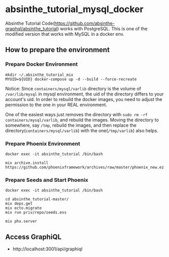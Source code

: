 # absinthe_tutorial_mysql_docker
Absinthe Tutorial Code(https://github.com/absinthe-graphql/absinthe_tutorial) works with PostgreSQL. This is one of the modified version that works with MySQL in a docker env.

## How to prepare the environment

### Prepare Docker Environment

```
mkdir ~/.absinthe_tutorial_mix
MYUID=${UID} docker-compose up -d --build --force-recreate
```

Notice: Since `containers/mysql/varlib` directory is the volume of `/var/lib/mysql` in mysql environment, the uid of the directory differs to your account's uid. In order to rebuild the docker images, you need to adjust the permission to the one in your REAL environment.

One of the easiest ways just removes the directory with `sudo rm -rf containers/mysql/varlib`, and rebuild the images.  Moving the directory to somewhere, say `/tmp`, rebuild the images, and then replace the directory(`containers/mysql/varlib`) with the one(`/tmp/varlib`) also helps.


### Prepare Phoenix Environment

```
docker exec -it absinthe_tutorial /bin/bash

mix archive.install https://github.com/phoenixframework/archives/raw/master/phoenix_new.ez
```

### Prepare Seeds and Start Phoenix

```
docker exec -it absinthe_tutorial /bin/bash

cd absinthe_tutorial-master/
mix deps.get
mix ecto.migrate
mix run priv/repo/seeds.exs

mix phx.server
```

## Access GraphiQL

- http://localhost:3001/api/graphiql

